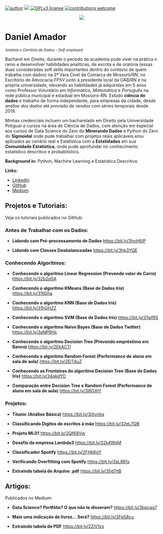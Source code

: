 [![author](https://img.shields.io/badge/author-daniel-red.svg)](https://www.linkedin.com/in/daniel-sousa-amador) [![](https://img.shields.io/badge/python-3.6+-blue.svg)](https://www.python.org/downloads/release/python-365/) [![GPLv3 license](https://img.shields.io/badge/License-GPLv3-blue.svg)](http://perso.crans.org/besson/LICENSE.html) [![contributions welcome](https://img.shields.io/badge/contributions-welcome-brightgreen.svg?style=flat)](https://github.com/danielamador12)

<p align="center">
  <img src="https://github.com/danielamador12/Portfolio/blob/master/github.png" >
</p>

# Daniel Amador
<sub>*Analista e Cientista de Dados - Self-employed*</sub>

Bacharel em Direito, durante o período da academia pude viver na prática o ramo e desenvolver habilidades analíticas, de escrita e de oratória (essas duas consideradas soft skills importantes dentro do contexto de quem trabalha com dados) na 2ª Vara Cível da Comarca de Mossoró/RN, no Escritório de Advocacia FPSV junto à presidente local da OAB/RN e na própria universidade, elevando as habilidades já adquiridas em 5 anos como Professor Voluntário em *Informática*, *Matemática* e *Português* na rede pública municipal e estadual em Mossoró-RN. Estudo **ciência de dados** e trabalho de forma independente, para empresas da cidade, desde *análise dos dados* até *previsão de vendas* com séries temporais desde 2019.

Minhas credenciais incluem um bacharelado em Direito pela Universidade Potiguar e cursos na área de Ciência de Dados, com atenção em especial aos cursos de Data Science do Zero do **Minerando Dados** e Python do Zero do **Sigmoidal** onde pude trabalhar com projetos reais aplicáveis e/ou aplicados ao cenário real e Estatística com a **Estatidados** em sua **Comunidade Estatística**, onde pude aprofundar no conhecimento estatístico descritivo e probabilístico.

**Background in:** Python, Machine Learning e Estatistica Descritiva.

**Links:**
* [LinkedIn](https://www.linkedin.com/in/daniel-sousa-amador)
* [GitHub](https://github.com/danielamador12)
* [Medium](https://medium.com/@daniel.s.amador)

## Projetos e Tutoriais:
Veja os tutoriais publicados no GitHub:

### Antes de Trabalhar com os Dados:

  * **Lidando com Pré-processamento de Dados** https://bit.ly/3hoH6iP

  * **Lidando com Classes Desbalanceadas** https://bit.ly/3hk3YQE

### Conhecendo Algoritmos:

  * **Conhecendo o algoritmo Linear Regression (Prevendo valor de Carro)** https://bit.ly/32b2qSA

  * **Conhecendo o algoritmo KMeans (Base de Dados Iris)** https://bit.ly/31llGha

  * **Conhecendo o algoritmo KNN (Base de Dados Iris)** https://bit.ly/31hGHZZ

  * **Conhecendo o algoritmo SVM (Base de Dados Iris)** https://bit.ly/31iaf9S

  * **Conhecendo o algoritmo Naive Bayes (Base de Dados Twitter)** https://bit.ly/3aNP6Hx

  * **Conhecendo o algoritmo Decision Tree (Prevendo empréstimo em Banco)** https://bit.ly/2EkACTI

  * **Conhecendo o algoritmo Random Forest (Performance de aluno em sala de aula)** https://bit.ly/2ElT4uZ

  * **Conhecendo as Fronteiras do algoritmo Decision Tree (Base de Dados Iris)** https://bit.ly/34qkdYO

  * **Comparação entre Decision Tree e Random Forest (Performance de aluno em sala de aula)** https://bit.ly/3l8GXlY
  
 ### Projetos:

  * **Titanic (Análise Básica)** https://bit.ly/3iXvnbs

  * **Classificando Digitos de escritos à mão** https://bit.ly/32eL7QB

  * **Projeto ML01** https://bit.ly/2Qf68Vw

  * **Desafio de empresa Lambda3** https://bit.ly/32k4WqM

  * **Classificador Spotify** https://bit.ly/2FHk6gY

  * **Verificando Overfitting com Spotify** https://bit.ly/3aL881s
  
  * **Extraindo tabela de Arquivo .pdf** https://bit.ly/35d7itB
  
  ## Artigos:
  Publicados no Medium:
  
  * **Data Science? Portfólio? O que não te disseram?** https://bit.ly/3bpcag7
  
  * **Mais uma indicação de livros... Será?** https://bit.ly/2FeS8cu
  
  * **Extraindo tabela de PDF** https://bit.ly/2ZjV1zx


